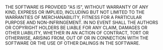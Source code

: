 THE SOFTWARE IS PROVIDED "AS IS", WITHOUT WARRANTY OF ANY KIND, EXPRESS OR IMPLIED, INCLUDING BUT NOT LIMITED TO THE WARRANTIES OF MERCHANABILITY, FITNESS FOR A PARTICULAR PURPOSE AND NON-INFRINGEMENT. IN NO EVENT SHALL THE AUTHORS OR COPYRIGHT HOLDERS BE LIABLE FOR ANY CLAIM, DAMAGES OR OTHER LIABILITY, WHETHER IN AN ACTION OF CONTRACT, TORT OR OTHERWISE, ARISING FROM, OUT OF OR IN CONNECTION WITH THE SOFTWARE OR THE USE OF OTHER DALINGS IN THE SOFTWARE.
